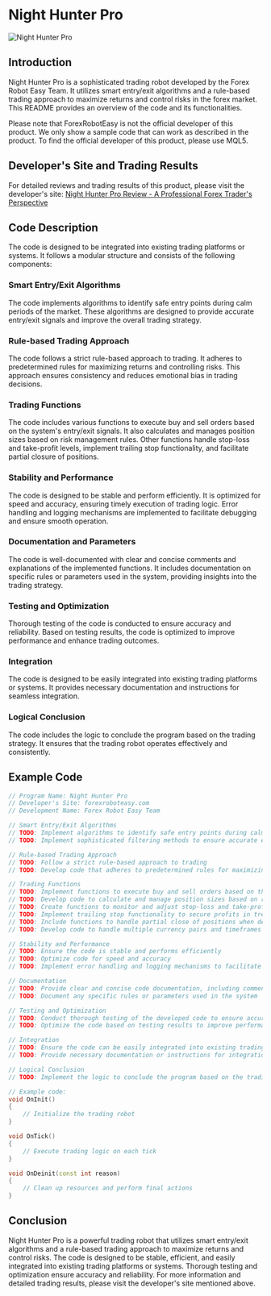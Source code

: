 # Night Hunter Pro

![Night Hunter Pro](https://forexroboteasy.com/wp-content/uploads/2022/01/Night-Hunter-Pro-Review-1.png)

## Introduction
Night Hunter Pro is a sophisticated trading robot developed by the Forex Robot Easy Team. It utilizes smart entry/exit algorithms and a rule-based trading approach to maximize returns and control risks in the forex market. This README provides an overview of the code and its functionalities.

Please note that ForexRobotEasy is not the official developer of this product. We only show a sample code that can work as described in the product. To find the official developer of this product, please use MQL5.

## Developer's Site and Trading Results
For detailed reviews and trading results of this product, please visit the developer's site: [Night Hunter Pro Review - A Professional Forex Trader's Perspective](https://forexroboteasy.com/forex-robot-review/night-hunter-pro-review-a-professional-forex-traders-perspective/)

## Code Description
The code is designed to be integrated into existing trading platforms or systems. It follows a modular structure and consists of the following components:

### Smart Entry/Exit Algorithms
The code implements algorithms to identify safe entry points during calm periods of the market. These algorithms are designed to provide accurate entry/exit signals and improve the overall trading strategy.

### Rule-based Trading Approach
The code follows a strict rule-based approach to trading. It adheres to predetermined rules for maximizing returns and controlling risks. This approach ensures consistency and reduces emotional bias in trading decisions.

### Trading Functions
The code includes various functions to execute buy and sell orders based on the system's entry/exit signals. It also calculates and manages position sizes based on risk management rules. Other functions handle stop-loss and take-profit levels, implement trailing stop functionality, and facilitate partial closure of positions.

### Stability and Performance
The code is designed to be stable and perform efficiently. It is optimized for speed and accuracy, ensuring timely execution of trading logic. Error handling and logging mechanisms are implemented to facilitate debugging and ensure smooth operation.

### Documentation and Parameters
The code is well-documented with clear and concise comments and explanations of the implemented functions. It includes documentation on specific rules or parameters used in the system, providing insights into the trading strategy.

### Testing and Optimization
Thorough testing of the code is conducted to ensure accuracy and reliability. Based on testing results, the code is optimized to improve performance and enhance trading outcomes.

### Integration
The code is designed to be easily integrated into existing trading platforms or systems. It provides necessary documentation and instructions for seamless integration.

### Logical Conclusion
The code includes the logic to conclude the program based on the trading strategy. It ensures that the trading robot operates effectively and consistently.

## Example Code
```cpp
// Program Name: Night Hunter Pro
// Developer's Site: forexroboteasy.com
// Development Name: Forex Robot Easy Team

// Smart Entry/Exit Algorithms
// TODO: Implement algorithms to identify safe entry points during calm periods of the market
// TODO: Implement sophisticated filtering methods to ensure accurate entry/exit signals

// Rule-based Trading Approach
// TODO: Follow a strict rule-based approach to trading
// TODO: Develop code that adheres to predetermined rules for maximizing returns and controlling risks

// Trading Functions
// TODO: Implement functions to execute buy and sell orders based on the system's entry/exit signals
// TODO: Develop code to calculate and manage position sizes based on risk management rules
// TODO: Create functions to monitor and adjust stop-loss and take-profit levels
// TODO: Implement trailing stop functionality to secure profits in trending markets
// TODO: Include functions to handle partial close of positions when desired profit levels are reached
// TODO: Develop code to handle multiple currency pairs and timeframes

// Stability and Performance
// TODO: Ensure the code is stable and performs efficiently
// TODO: Optimize code for speed and accuracy
// TODO: Implement error handling and logging mechanisms to facilitate debugging

// Documentation
// TODO: Provide clear and concise code documentation, including comments and explanations of the implemented functions
// TODO: Document any specific rules or parameters used in the system

// Testing and Optimization
// TODO: Conduct thorough testing of the developed code to ensure accuracy and reliability
// TODO: Optimize the code based on testing results to improve performance

// Integration
// TODO: Ensure the code can be easily integrated into existing trading platforms or systems
// TODO: Provide necessary documentation or instructions for integration

// Logical Conclusion
// TODO: Implement the logic to conclude the program based on the trading strategy

// Example code:
void OnInit()
{
    // Initialize the trading robot
}

void OnTick()
{
    // Execute trading logic on each tick
}

void OnDeinit(const int reason)
{
    // Clean up resources and perform final actions
}
```

## Conclusion
Night Hunter Pro is a powerful trading robot that utilizes smart entry/exit algorithms and a rule-based trading approach to maximize returns and control risks. The code is designed to be stable, efficient, and easily integrated into existing trading platforms or systems. Thorough testing and optimization ensure accuracy and reliability. For more information and detailed trading results, please visit the developer's site mentioned above.
